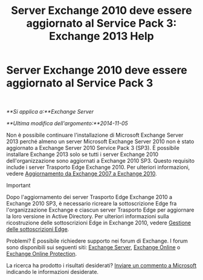 ﻿---
title: 'Server Exchange 2010 deve essere aggiornato al Service Pack 3: Exchange 2013 Help'
TOCTitle: Server Exchange 2010 deve essere aggiornato al Service Pack 3
ms:assetid: 06f99869-79a2-4ac4-b947-b71430b178ad
ms:mtpsurl: https://technet.microsoft.com/it-it/library/ms.exch.setupreadiness.e15e14coexistenceminmajorversionrequirement(v=EXCHG.150)
ms:contentKeyID: 50479942
ms.date: 05/22/2018
mtps_version: v=EXCHG.150
ms.translationtype: MT
---

# Server Exchange 2010 deve essere aggiornato al Service Pack 3

 

_**Si applica a:**Exchange Server_

_**Ultima modifica dell'argomento:**2014-11-05_

Non è possibile continuare l'installazione di Microsoft Exchange Server 2013 perché almeno un server Microsoft Exchange Server 2010 non è stato aggiornato a Exchange Server 2010 Service Pack 3 (SP3). È possibile installare Exchange 2013 solo se tutti i server Exchange 2010 dell'organizzazione sono aggiornati a Exchange 2010 SP3. Questo requisito include i server Trasporto Edge Exchange 2010. Per ulteriori informazioni, vedere [Aggiornamento da Exchange 2007 a Exchange 2010](upgrade-from-exchange-2010-to-exchange-2013-exchange-2013-help.md).


> [!IMPORTANT]
> Dopo l'aggiornamento dei server Trasporto Edge Exchange&nbsp;2010 a Exchange&nbsp;2010 SP3, è necessario ricreare la sottoscrizione Edge fra l'organizzazione Exchange e ciascun server Trasporto Edge per aggiornare la loro versione in Active Directory. Per ulteriori informazioni sulla ricostruzione delle sottoscrizioni Edge in Exchange&nbsp;2010, vedere <A href="https://go.microsoft.com/fwlink/p/?linkid=269724">Gestione delle sottoscrizioni Edge</A>.



Problemi? È possibile richiedere supporto nei forum di Exchange. I forum sono disponibili sui seguenti siti: [Exchange Server](https://go.microsoft.com/fwlink/p/?linkid=60612), [Exchange Online](https://go.microsoft.com/fwlink/p/?linkid=267542) o [Exchange Online Protection](https://go.microsoft.com/fwlink/p/?linkid=285351).

La ricerca ha prodotto i risultati desiderati? [Inviare un commento a Microsoft](mailto:exsetuphelpfeedback@microsoft.com?subject=exchange%202013%20setup%20help%20feedback) indicando le informazioni desiderate.


